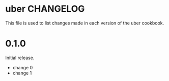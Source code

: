 # uber CHANGELOG

This file is used to list changes made in each version of the uber cookbook.

# 0.1.0

Initial release.

- change 0
- change 1

